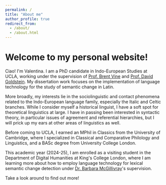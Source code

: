 ```yaml
---
permalink: /
title: "About me"
author_profile: true
redirect_from: 
  - /about/
  - /about.html
---
```


Welcome to my personal website!
=====

Ciao! I'm Valentina. I am a PhD candidate in Indo-European Studies at UCLA, working under the supervision of <a href='https://pies.ucla.edu/person/brent-vine/'>Prof. Brent Vine</a> and <a href='https://davidgoldstein.netlify.app/'>Prof. David Goldstein</a>. My dissertation work focuses on the implementation of language technology for the study of semantic change in Latin. 

More broadly, my interests lie in the sociolinguistic and contact phenomena related to the Indo-European language family, especially the Italic and Celtic branches. While I consider myself a historical linguist, I have a soft spot for theoretical linguistics at large. I have in passing been interested in syntactic theory, in particular issues of agreement and referential hierarchies, but I will prick up my ears at other areas of linguistics as well.

Before coming to UCLA, I earned an MPhil in Classics from the University of Cambridge, where I specialized in Classical and Comparative Philology and Linguistics, and a BASc degree from University College London.

This academic year (2024-25), I am enrolled as a visiting student in the Department of Digital Humanities at King's College London, where I am learning more about how to employ language technology for lexical semantic change detection under <a href='https://www.kcl.ac.uk/people/barbara-mcgillivray'>Dr. Barbara McGillivray</a>'s supervision.

Take a look around to find out more!